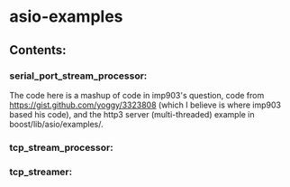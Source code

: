 # asio-examples

## Contents:

### serial_port_stream_processor: 

The code here is a mashup of code in imp903's question, code from https://gist.github.com/yoggy/3323808 (which I believe is where imp903 based his code), and the http3 server (multi-threaded) example in boost/lib/asio/examples/. 

### tcp_stream_processor:

### tcp_streamer:
